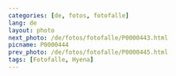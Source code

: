 ```yaml
---
categories: [de, fotos, fotofalle]
lang: de
layout: photo
next_photo: /de/fotos/fotofalle/P0000443.html
picname: P0000444
prev_photo: /de/fotos/fotofalle/P0000445.html
tags: [Fotofalle, Hyena]
---
```

